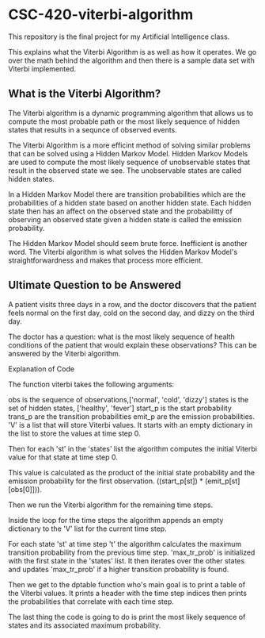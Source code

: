 # CSC-420-viterbi-algorithm
This repository is the final project for my Artificial Intelligence class. 

This explains what the Viterbi Algorithm is as well as how it operates. We go over the math behind the algorithm and then there is a sample data set with Viterbi implemented.  

## What is the Viterbi Algorithm? 
The Viterbi algorithm is a dynamic programming algorithm that allows us to compute the most probable path or the most likely sequence of hidden states that results in a sequnce of observed events.

The Viterbi Algorithm is a more efficint method of solving similar problems that can be solved using a Hidden Markov Model. 
Hidden Markov Models are used to compute the most likely sequence of unobservable states that result in the observed state we see. The unobservable states are called hidden states.

In a Hidden Markov Model there are transition probabilities which are the probabilities of a hidden state based on another hidden state. 
Each hidden state then has an affect on the observed state and the probabilitty of observing an observed state given a hidden state is called the emission probability.

The Hidden Markov Model should seem brute force. Inefficient is another word. 
The Viterbi algorithm is what solves the Hidden Markov Model's straightforwardness and makes that process more efficient.

## Ultimate Question to be Answered 

A patient visits three days in a row, and the doctor discovers that the patient feels normal on the first day, cold on the second day, and dizzy on the third day.

The doctor has a question: what is the most likely sequence of health conditions of the patient that would explain these observations? This can be answered by the Viterbi algorithm.

Explanation of Code

The function viterbi takes the following arguments:

obs is the sequence of observations,['normal', 'cold', 'dizzy']
states is the set of hidden states, ['healthy', 'fever']
start_p is the start probability
trans_p are the transition probabilities
emit_p are the emission probabilities.
'V' is a list that will store Viterbi values. It starts with an empty dictionary in the list to store the values at time step 0.

Then for each 'st' in the 'states' list the algorithm computes the initial Viterbi value for that state at time step 0.

This value is calculated as the product of the initial state probability and the emission probability for the first observation. ((start_p[st]) * (emit_p[st][obs[0]])).

Then we run the Viterbi algorithm for the remaining time steps.

Inside the loop for the time steps the algorithm appends an empty dictionary to the 'V' list for the current time step.

For each state 'st' at time step 't' the algorithm calculates the maximum transition probability from the previous time step. 'max_tr_prob' is initialized with the first state in the 'states' list.
It then iterates over the other states and updates 'max_tr_prob' if a higher transition probability is found.

Then we get to the dptable function who's main goal is to print a table of the Viterbi values. It prints a header with the time step indices then prints the probabilities that correlate with each time step.

The last thing the code is going to do is print the most likely sequence of states and its associated maximum probability.
